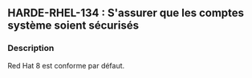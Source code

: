 ## HARDE-RHEL-134 : S'assurer que les comptes système soient sécurisés

### Description

Red Hat 8 est conforme par défaut. 

